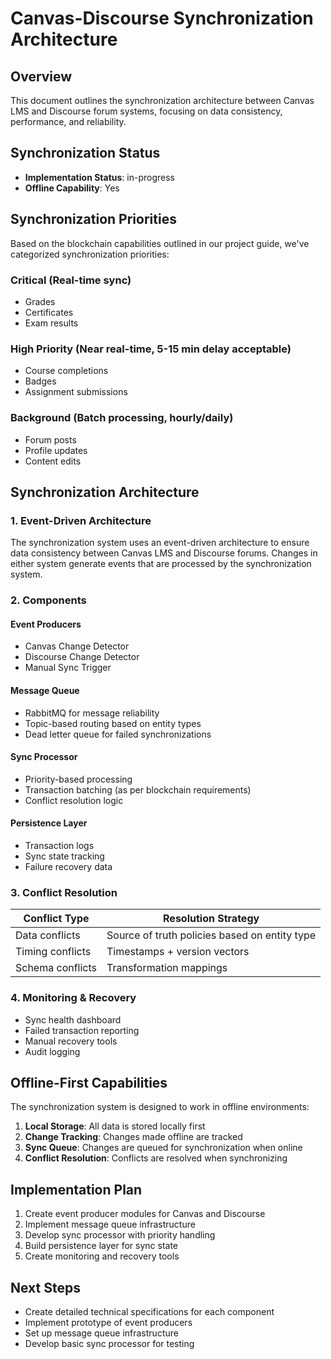 # Canvas-Discourse Synchronization Architecture

## Overview

This document outlines the synchronization architecture between Canvas LMS and Discourse forum systems, focusing on data consistency, performance, and reliability.

## Synchronization Status

- **Implementation Status**: in-progress
- **Offline Capability**: Yes

## Synchronization Priorities

Based on the blockchain capabilities outlined in our project guide, we've categorized synchronization priorities:

### Critical (Real-time sync)
- Grades
- Certificates
- Exam results

### High Priority (Near real-time, 5-15 min delay acceptable)
- Course completions
- Badges
- Assignment submissions

### Background (Batch processing, hourly/daily)
- Forum posts
- Profile updates
- Content edits

## Synchronization Architecture

### 1. Event-Driven Architecture

The synchronization system uses an event-driven architecture to ensure data consistency between Canvas LMS and Discourse forums. Changes in either system generate events that are processed by the synchronization system.

### 2. Components

#### Event Producers
- Canvas Change Detector
- Discourse Change Detector
- Manual Sync Trigger

#### Message Queue
- RabbitMQ for message reliability
- Topic-based routing based on entity types
- Dead letter queue for failed synchronizations

#### Sync Processor
- Priority-based processing
- Transaction batching (as per blockchain requirements)
- Conflict resolution logic

#### Persistence Layer
- Transaction logs
- Sync state tracking
- Failure recovery data

### 3. Conflict Resolution

| Conflict Type | Resolution Strategy |
|---------------|---------------------|
| Data conflicts | Source of truth policies based on entity type |
| Timing conflicts | Timestamps + version vectors |
| Schema conflicts | Transformation mappings |

### 4. Monitoring & Recovery

- Sync health dashboard
- Failed transaction reporting
- Manual recovery tools
- Audit logging

## Offline-First Capabilities

The synchronization system is designed to work in offline environments:

1. **Local Storage**: All data is stored locally first
2. **Change Tracking**: Changes made offline are tracked
3. **Sync Queue**: Changes are queued for synchronization when online
4. **Conflict Resolution**: Conflicts are resolved when synchronizing

## Implementation Plan

1. Create event producer modules for Canvas and Discourse
2. Implement message queue infrastructure
3. Develop sync processor with priority handling
4. Build persistence layer for sync state
5. Create monitoring and recovery tools

## Next Steps

- Create detailed technical specifications for each component
- Implement prototype of event producers
- Set up message queue infrastructure
- Develop basic sync processor for testing

